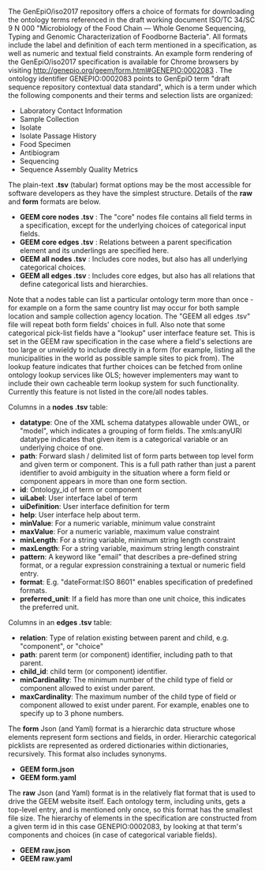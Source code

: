 The GenEpiO/iso2017 repository offers a choice of formats for downloading the ontology terms referenced in the draft working document ISO/TC 34/SC 9 N 000 "Microbiology of the Food Chain — Whole Genome Sequencing, Typing and Genomic Characterization of Foodborne Bacteria". All formats include the label and definition of each term mentioned in a specification, as well as numeric and textual field constraints.  An example form rendering of the GenEpiO/iso2017 specification is available for Chrome browsers by visiting http://genepio.org/geem/form.html#GENEPIO:0002083 . The ontology identifier GENEPIO:0002083 points to GenEpiO term "draft sequence repository contextual data standard", which is a term under which the following components and their terms and selection lists are organized:

* Laboratory Contact Information
* Sample Collection
* Isolate
* Isolate Passage History
* Food Specimen
* Antibiogram
* Sequencing
* Sequence Assembly Quality Metrics

The plain-text **.tsv** (tabular) format options may be the most accessible for software developers as they have the simplest structure.  Details of the **raw** and **form** formats are below.  

* **GEEM core nodes .tsv** : The "core" nodes file contains all field terms in a specification, except for the underlying choices of categorical input fields.  
* **GEEM core edges .tsv** : Relations between a parent specification element and its underlings are specified here.
* **GEEM all nodes .tsv** : Includes core nodes, but also has all underlying categorical choices.
* **GEEM all edges .tsv** : Includes core edges, but also has all relations that define categorical lists and hierarchies. 

Note that a nodes table can list a particular ontology term more than once - for example on a form the same country list may occur for both sample location and sample collection agency location.  The "GEEM all edges .tsv" file will repeat both form fields' choices in full.  Also note that some categorical pick-list fields have a "lookup" user interface feature set. This is set in the GEEM raw specification in the case where a field's selections are too large or unwieldy to include directly in a form (for example, listing all the municipalities in the world as possible sample sites to pick from). The lookup feature indicates that further choices can be fetched from online ontology lookup services like OLS; however implementers may want to include their own cacheable term lookup system for such functionality. Currently this feature is not listed in the core/all nodes tables.

Columns in a **nodes .tsv** table:

* **datatype**: One of the XML schema datatypes allowable under OWL, or "model", which indicates a grouping of form fields. The xmls:anyURI datatype indicates that given item is a categorical variable or an underlying choice of one.
* **path**: Forward slash / delimited list of form parts between top level form and given term or component. This is a full path rather than just a parent identifier to avoid ambiguity in the situation where a form field or component appears in more than one form section.
* **id**: Ontology_id of term or component
* **uiLabel**: User interface label of term
* **uiDefinition**: User interface definition for term
* **help**: User interface help about term.
* **minValue**: For a numeric variable, minimum value constraint
* **maxValue**: For a numeric variable, maximum value constraint
* **minLength**: For a string variable, minimum string length constraint
* **maxLength**: For a string variable, maximum string length constraint
* **pattern**: A keyword like "email" that describes a pre-defined string format, or a regular expression constraining a textual or numeric field entry.
* **format**: E.g. "dateFormat:ISO 8601" enables specification of predefined formats.
* **preferred_unit**: If a field has more than one unit choice, this indicates the preferred unit.

Columns in an **edges .tsv** table:

* **relation**: Type of relation existing between parent and child, e.g. "component", or "choice"
* **path**: parent term (or component) identifier, including path to that parent.
* **child_id**: child term (or component) identifier.
* **minCardinality**: The minimum number of the child type of field or component allowed to exist under parent.
* **maxCardinality**: The maximum number of the child type of field or component allowed to exist under parent. For example, enables one to specify up to 3 phone numbers.

The **form** Json (and Yaml) format is a hierarchic data structure whose elements represent form sections and fields, in order.  Hierarchic categorical picklists are represented as ordered dictionaries within dictionaries, recursively. This format also includes synonyms.

* **GEEM form.json**
* **GEEM form.yaml**

The **raw** Json (and Yaml) format is in the relatively flat format that is used to drive the GEEM website itself. Each ontology term, including units, gets a top-level entry, and is mentioned only once, so this format has the smallest file size. The hierarchy of elements in the specification are constructed from a given term id in this case GENEPIO:0002083, by looking at that term's components and choices (in case of categorical variable fields).

* **GEEM raw.json**
* **GEEM raw.yaml**
